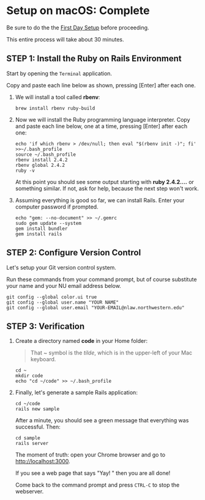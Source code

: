 # Setup on macOS: Complete

Be sure to do the the [First Day Setup](/1-setup/1-introduction/2-first-day:-macos) before proceeding.

This entire process will take about 30 minutes.  

## STEP 1: Install the Ruby on Rails Environment

Start by opening the `Terminal` application.

Copy and paste each line below as shown, pressing [Enter] after each one.

1. We will install a tool called **rbenv**:

   ```
   brew install rbenv ruby-build
   ```

2. Now we will install the Ruby programming language interpreter.
   Copy and paste each line below, one at a time, pressing [Enter] after each one:

   ```
   echo 'if which rbenv > /dev/null; then eval "$(rbenv init -)"; fi'  >>~/.bash_profile
   source ~/.bash_profile
   rbenv install 2.4.2
   rbenv global 2.4.2
   ruby -v
   ```

   At this point you should see some output starting with **ruby 2.4.2....** or something similar.  If not, ask for help, because the next step won't work.

5. Assuming everything is good so far, we can install Rails.  Enter your computer password if prompted.

   ```
   echo "gem: --no-document" >> ~/.gemrc
   sudo gem update --system
   gem install bundler
   gem install rails
   ```

## STEP 2: Configure Version Control

Let's setup your Git version control system.

Run these commands from your command prompt, but of course substitute your name and your NU email address below.

   ```
   git config --global color.ui true
   git config --global user.name "YOUR NAME"
   git config --global user.email "YOUR-EMAIL@nlaw.northwestern.edu"
   ```


## STEP 3: Verification

1. Create a directory named **code** in your Home folder:

   > That ~ symbol is the _tilde_, which is in the upper-left of your Mac keyboard.

   ```
   cd ~
   mkdir code
   echo "cd ~/code" >> ~/.bash_profile
   ```

2. Finally, let's generate a sample Rails application:

   ```
   cd ~/code
   rails new sample
   ```
   After a minute, you should see a green message that everything was successful.  Then:

   ```
   cd sample
   rails server
   ```

   The moment of truth: open your Chrome browser and go to [http://localhost:3000](http://localhost:3000).

   If you see a web page that says "Yay! " then you are all done!

   Come back to the command prompt and press `CTRL-C` to stop the webserver.
